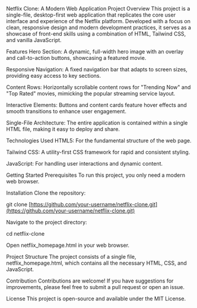 Netflix Clone: A Modern Web Application
Project Overview
This project is a single-file, desktop-first web application that replicates the core user interface and experience of the Netflix platform. Developed with a focus on clean, responsive design and modern development practices, it serves as a showcase of front-end skills using a combination of HTML, Tailwind CSS, and vanilla JavaScript.

Features
Hero Section: A dynamic, full-width hero image with an overlay and call-to-action buttons, showcasing a featured movie.

Responsive Navigation: A fixed navigation bar that adapts to screen sizes, providing easy access to key sections.

Content Rows: Horizontally scrollable content rows for "Trending Now" and "Top Rated" movies, mimicking the popular streaming service layout.

Interactive Elements: Buttons and content cards feature hover effects and smooth transitions to enhance user engagement.

Single-File Architecture: The entire application is contained within a single HTML file, making it easy to deploy and share.

Technologies Used
HTML5: For the fundamental structure of the web page.

Tailwind CSS: A utility-first CSS framework for rapid and consistent styling.

JavaScript: For handling user interactions and dynamic content.

Getting Started
Prerequisites
To run this project, you only need a modern web browser.

Installation
Clone the repository:

git clone [https://github.com/your-username/netflix-clone.git](https://github.com/your-username/netflix-clone.git)

Navigate to the project directory:

cd netflix-clone

Open netflix_homepage.html in your web browser.

Project Structure
The project consists of a single file, netflix_homepage.html, which contains all the necessary HTML, CSS, and JavaScript.

Contribution
Contributions are welcome! If you have suggestions for improvements, please feel free to submit a pull request or open an issue.

License
This project is open-source and available under the MIT License.